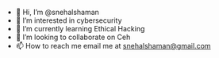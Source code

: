 - 👋 Hi, I’m @snehalshaman
- 👀 I’m interested in cybersecurity
- 🌱 I’m currently learning Ethical Hacking
- 💞️ I’m looking to collaborate on Ceh
- 📫 How to reach me email me at snehalshaman@gmail.com

<!---
snehalshaman/snehalshaman is a ✨ special ✨ repository because its `README.md` (this file) appears on your GitHub profile.
You can click the Preview link to take a look at your changes.
--->
